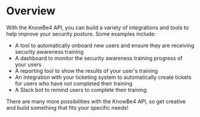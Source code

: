 # Overview

With the KnowBe4 API, you can build a variety of integrations and tools to help
improve your security posture. Some examples include:

- A tool to automatically onboard new users and ensure they are receiving
  security awareness training
- A dashboard to monitor the security awareness training progress of your users
- A reporting tool to show the results of your user's training
- An integration with your ticketing system to automatically create tickets for
  users who have not completed their training
- A Slack bot to remind users to complete their training

There are many more possibilities with the KnowBe4 API, so get creative and
build something that fits your specific needs!
